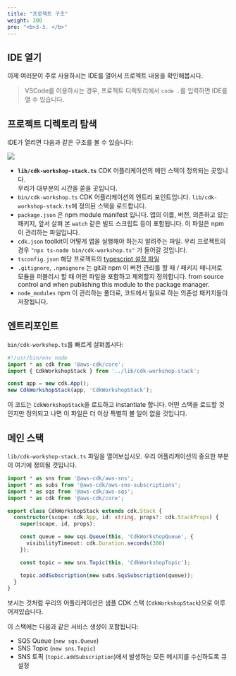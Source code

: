 ```yaml
---
title: "프로젝트 구조"
weight: 300
pre: "<b>3-3. </b>"
---
```


## IDE 열기


이제 여러분이 주로 사용하시는 IDE를 열어서 프로젝트 내용을 확인해봅시다.
> VSCode를 이용하시는 경우, 프로젝트 디렉토리에서 `code .`를 입력하면 IDE를 열 수 있습니다.

## 프로젝트 디렉토리 탐색

IDE가 열리면 다음과 같은 구조를 볼 수 있습니다:

![](/images/15-cdk/structure.png)

* __`lib/cdk-workshop-stack.ts`__ CDK 어플리케이션의 메인 스택이 정의되는 곳입니다.  
  우리가 대부분의 시간을 쏟을 곳입니다.
* `bin/cdk-workshop.ts` CDK 어플리케이션의 엔트리 포인트입니다. `lib/cdk-workshop-stack.ts`에 정의된 스택을 로드합니다.
* `package.json` 은 npm module manifest 입니다. 앱의 이름, 버전, 의존하고 있는 패키지, 앞서 살펴 본 `watch` 같은 빌드 스크립트 등이 포함됩니다. 이 파일은 npm 이 관리하는 파일입니다.
* `cdk.json` toolkit이 어떻게 앱을 실행해야 하는지 알려주는 파일. 우리 프로젝트의 경우  `"npx ts-node bin/cdk-workshop.ts"` 가 들어갈 것입니다.
* `tsconfig.json` 해당 프로젝트의 [typescript
  설정 파일](https://www.typescriptlang.org/docs/handbook/tsconfig-json.html)
* `.gitignore`, `.npmignore` 는 git과 npm 이 버전 관리를 할 때 / 패키지 매니저로 모듈을 퍼블리시 할 때 어떤 파일을 포함하고 제외할지 정의합니다.
  from source control and when publishing this module to the package manager.
* `node_modules` npm 이 관리하는 폴더로, 코드에서 필요로 하는 의존성 패키지들이 저장됩니다.

## 엔트리포인트

`bin/cdk-workshop.ts`를 빠르게 살펴봅시다:

```js
#!/usr/bin/env node
import * as cdk from '@aws-cdk/core';
import { CdkWorkshopStack } from '../lib/cdk-workshop-stack';

const app = new cdk.App();
new CdkWorkshopStack(app, 'CdkWorkshopStack');
```

이 코드는 `CdkWorkshopStack`을 로드하고 instantiate 합니다.
어떤 스택을 로드할 것인지만 정의되고 나면 이 파일은 더 이상 특별히 볼 일이 없을 것입니다.


## 메인 스택

`lib/cdk-workshop-stack.ts` 파일을 열어보십시오. 우리 어플리케이션의 중요한 부분이 여기에 정의될 것입니다.

```ts
import * as sns from '@aws-cdk/aws-sns';
import * as subs from '@aws-cdk/aws-sns-subscriptions';
import * as sqs from '@aws-cdk/aws-sqs';
import * as cdk from '@aws-cdk/core';

export class CdkWorkshopStack extends cdk.Stack {
  constructor(scope: cdk.App, id: string, props?: cdk.StackProps) {
    super(scope, id, props);

    const queue = new sqs.Queue(this, 'CdkWorkshopQueue', {
      visibilityTimeout: cdk.Duration.seconds(300)
    });

    const topic = new sns.Topic(this, 'CdkWorkshopTopic');

    topic.addSubscription(new subs.SqsSubscription(queue));
  }
}
```

보시는 것처럼 우리의 어플리케이션은 샘플 CDK 스택 (`CdkWorkshopStack`)으로 이루어져있습니다.

이 스택에는 다음과 같은 서비스 생성이 포함됩니다:

- SQS Queue (`new sqs.Queue`)
- SNS Topic (`new sns.Topic`)
- SNS 토픽 (`topic.addSubscription`)에서 발생하는 모든 메시지를 수신하도록 큐 설정